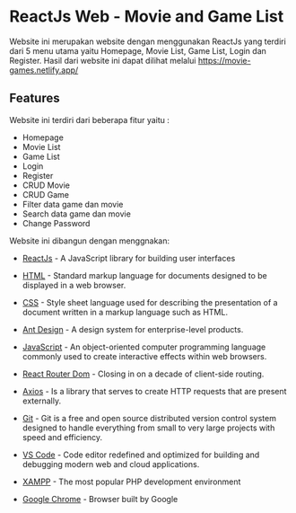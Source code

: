 # ReactJs Web - Movie and Game List

Website ini merupakan website dengan menggunakan ReactJs yang terdiri dari 5 menu utama yaitu Homepage, Movie List, Game List, Login dan Register. Hasil dari website ini dapat dilihat melalui https://movie-games.netlify.app/

## Features
Website ini terdiri dari beberapa fitur yaitu :
- Homepage
- Movie List
- Game List
- Login
- Register
- CRUD Movie
- CRUD Game
- Filter data game dan movie
- Search data game dan movie
- Change Password

Website ini dibangun dengan menggnakan:

- [ReactJs] - A JavaScript library for building user interfaces
- [HTML] - Standard markup language for documents designed to be displayed in a web browser.
- [CSS] - Style sheet language used for describing the presentation of a document written in a markup language such as HTML.
- [Ant Design] - A design system for enterprise-level products.
- [JavaScript] - An object-oriented computer programming language commonly used to create interactive effects within web browsers.
- [React Router Dom] - Closing in on a decade of client-side routing.
- [Axios] - Is a library that serves to create HTTP requests that are present externally.
- [Git] - Git is a free and open source distributed version control system designed to handle everything from small to very large projects with speed and efficiency.
- [VS Code] - Code editor redefined and optimized for building and debugging modern web and cloud applications.
- [XAMPP] - The most popular PHP development environment
- [Google Chrome] - Browser built by Google



   [React Router Dom]: <https://reactrouter.com/>
   [git]: <https://git-scm.com/>
   [Axios]: <https://axios-http.com/docs/intro>
   [df1]: <http://daringfireball.net/projects/markdown/>
   [ReactJs]: <https://reactjs.org/>
   [HTML]: <https://en.wikipedia.org/wiki/HTML>
   [CSS]: <https://en.wikipedia.org/wiki/CSS>
   [Ant Design]: <https://ant.design/>
   [JavaScript]: <https://www.javascript.com/>
   [VS Code]: <https://code.visualstudio.com/>
   [XAMPP]: <https://www.apachefriends.org/index.html>
   [Google Chrome]: <http://gulpjs.com>
